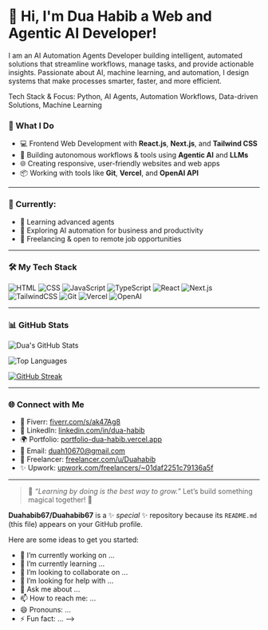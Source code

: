 # 👋 Hi, I'm Dua Habib a Web and Agentic AI Developer!


I am an AI Automation Agents Developer building intelligent, automated solutions that streamline workflows, manage tasks, and provide actionable insights. Passionate about AI, machine learning, and automation, I design systems that make processes smarter, faster, and more efficient.

Tech Stack & Focus: Python, AI Agents, Automation Workflows, Data-driven Solutions, Machine Learning

### 🚀 What I Do

- 💻 Frontend Web Development with **React.js**, **Next.js**, and **Tailwind CSS**
- 🤖 Building autonomous workflows & tools using **Agentic AI** and **LLMs**
- 🌐 Creating responsive, user-friendly websites and web apps
- 📦 Working with tools like **Git**, **Vercel**, and **OpenAI API**

---

### 🌟 Currently:

- 🚧 Learning advanced agents
- 🔬 Exploring AI automation for business and productivity
- 💼 Freelancing & open to remote job opportunities

---

### 🛠️ My Tech Stack

![HTML](https://img.shields.io/badge/HTML-E34F26?style=flat-square&logo=html5&logoColor=white)
![CSS](https://img.shields.io/badge/CSS-1572B6?style=flat-square&logo=css3&logoColor=white)
![JavaScript](https://img.shields.io/badge/JavaScript-F7DF1E?style=flat-square&logo=javascript&logoColor=black)
![TypeScript](https://img.shields.io/badge/TypeScript-3178C6?style=flat-square&logo=typescript&logoColor=white)
![React](https://img.shields.io/badge/React-20232A?style=flat-square&logo=react&logoColor=61DAFB)
![Next.js](https://img.shields.io/badge/Next.js-000000?style=flat-square&logo=nextdotjs)
![TailwindCSS](https://img.shields.io/badge/TailwindCSS-38B2AC?style=flat-square&logo=tailwind-css&logoColor=white)
![Git](https://img.shields.io/badge/Git-F05032?style=flat-square&logo=git&logoColor=white)
![Vercel](https://img.shields.io/badge/Vercel-000000?style=flat-square&logo=vercel&logoColor=white)
![OpenAI](https://img.shields.io/badge/OpenAI-412991?style=flat-square&logo=openai&logoColor=white)

---

### 📊 GitHub Stats

![Dua's GitHub Stats](https://github-readme-stats.vercel.app/api?username=Duahabib67&show_icons=true&theme=tokyonight&hide_border=true)

![Top Languages](https://github-readme-stats.vercel.app/api/top-langs/?username=Duahabib67&layout=compact&theme=tokyonight&hide_border=true)

[![GitHub Streak](https://streak-stats.demolab.com?user=Duahabib67&theme=tokyonight&hide_border=true)](https://git.io/streak-stats)

---

### 🌐 Connect with Me

- 💼 Fiverr: [fiverr.com/s/ak47Ag8](https://www.fiverr.com/s/ak47Ag8)
- 🔗 LinkedIn: [linkedin.com/in/dua-habib](https://www.linkedin.com/in/duahabibai/)
- 🌍 Portfolio: [portfolio-dua-habib.vercel.app](https://portfolio-dua-habib.vercel.app/)
- 📧 Email: [duah10670@gmail.com](mailto:duahabib.ai@gmail.com)
- 🚀 Freelancer: [freelancer.com/u/Duahabib](https://www.freelancer.com/u/Duahabib)
- ✨ Upwork: [upwork.com/freelancers/~01daf2251c79136a5f](https://www.upwork.com/freelancers/~01daf2251c79136a5f?mp_source=share)

---

> 📌 *“Learning by doing is the best way to grow.”* Let’s build something magical together! 💫

**Duahabib67/Duahabib67** is a ✨ _special_ ✨ repository because its `README.md` (this file) appears on your GitHub profile.

Here are some ideas to get you started:

- 🔭 I’m currently working on ...
- 🌱 I’m currently learning ...
- 👯 I’m looking to collaborate on ...
- 🤔 I’m looking for help with ...
- 💬 Ask me about ...
- 📫 How to reach me: ...
- 😄 Pronouns: ...
- ⚡ Fun fact: ...
-->
